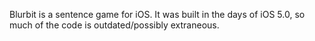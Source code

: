 Blurbit is a sentence game for iOS. It was built in the days of iOS 5.0, so much 
of the code is outdated/possibly extraneous. 

